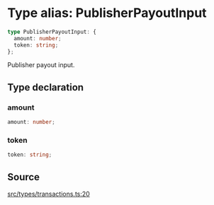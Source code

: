 # Type alias: PublisherPayoutInput

```ts
type PublisherPayoutInput: {
  amount: number;
  token: string;
};
```

Publisher payout input.

## Type declaration

### amount

```ts
amount: number;
```

### token

```ts
token: string;
```

## Source

[src/types/transactions.ts:20](https://github.com/torque-labs/torque-ts-sdk/blob/4377d91cff1aa0b27936cb53a23174cb35cc6c04/src/types/transactions.ts#L20)
